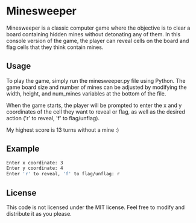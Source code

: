 # Minesweeper
Minesweeper is a classic computer game where the objective is to clear a board containing hidden mines without detonating any of them. In this console version of the game, the player can reveal cells on the board and flag cells that they think contain mines.

## Usage
To play the game, simply run the minesweeper.py file using Python. The game board size and number of mines can be adjusted by modifying the width, height, and num_mines variables at the bottom of the file.

When the game starts, the player will be prompted to enter the x and y coordinates of the cell they want to reveal or flag, as well as the desired action ('r' to reveal, 'f' to flag/unflag).

My highest score is 13 turns without a mine :)

## Example

```sh
Enter x coordinate: 3
Enter y coordinate: 4
Enter 'r' to reveal, 'f' to flag/unflag: r
```

## License
This code is not licensed under the MIT license. Feel free to modify and distribute it as you please.
